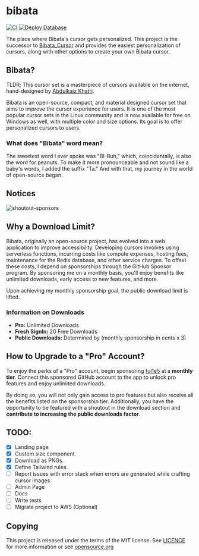 # bibata

[![CI](https://github.com/ful1e5/bibata/actions/workflows/ci.yml/badge.svg)](https://github.com/ful1e5/bibata/actions/workflows/ci.yml)
[![Deploy Database](https://github.com/ful1e5/bibata/actions/workflows/deploy-db.yml/badge.svg)](https://github.com/ful1e5/bibata/actions/workflows/deploy-db.yml)

The place where Bibata's cursor gets personalized. This project is the successor to [Bibata_Cursor](https://github.com/ful1e5/Bibata_Cursor) and provides the easiest personalization of cursors, along with other options to create your own Bibata cursor.

## Bibata?

TLDR; This cursor set is a masterpiece of cursors available on the internet, hand-designed by [Abdulkaiz Khatri](https://github.com/ful1e5).

Bibata is an open-source, compact, and material designed cursor set that aims to improve the cursor experience for users. It is one of the most popular cursor sets in the Linux community and is now available for free on Windows as well, with multiple color and size options. Its goal is to offer personalized cursors to users.

### What does "Bibata" word mean?

The sweetest word I ever spoke was "BI-Buh," which, coincidentally, is also the word for peanuts. To make it more pronounceable and not sound like a baby's words, I added the suffix "Ta." And with that, my journey in the world of open-source began.

## Notices

<!-- If you're interested, you can learn more about 'sponsor-spotlight' on
 https://dev.to/ful1e5/lets-give-recognition-to-those-supporting-our-work-on-github-sponsors-b00 -->

![shoutout-sponsors](https://sponsor-spotlight.vercel.app/sponsor?login=ful1e5)

## Why a Download Limit?

Bibata, originally an open-source project, has evolved into a web application to improve accessibility. Developing cursors involves using serverless functions, incurring costs like compute expenses, hosting fees, maintenance for the Redis database, and other service charges. To offset these costs, I depend on sponsorships through the GitHub Sponsor program. By sponsoring me on a monthly basis, you'll enjoy benefits like unlimited downloads, early access to new features, and more.

Upon achieving my monthly sponsorship goal, the public download limit is lifted.

### Information on Downloads

-   **Pro:** Unlimited Downloads
-   **Fresh SignIn:** 20 Free Downloads
-   **Public Downloads:** Determined by (monthly sponsorship in cents x 3)

## How to Upgrade to a "Pro" Account?

To enjoy the perks of a "Pro" account, begin sponsoring [ful1e5](https://github.com/sponsors/ful1e5) at a **monthly tier**. Connect this sponsored GitHub account to the app to unlock pro features and enjoy unlimited downloads.

By doing so, you will not only gain access to pro features but also receive all the benefits listed on the sponsorship tier. Additionally, you have the opportunity to be featured with a shoutout in the download section and **contribute to increasing the public downloads factor**.

## TODO:

-   [x] Landing page
-   [x] Custom size component
-   [x] Download as PNGs.
-   [x] Define Tailwind rules.
-   [ ] Report issues with error stack when errors are generated while crafting cursor images
-   [ ] Admin Page
-   [ ] Docs
-   [ ] Write tests
-   [ ] Migrate project to AWS (Optional)

## Copying

This project is released under the terms of the MIT license.
See [LICENCE](./LICENSE) for more information or see
[opensource.org](https://opensource.org/licenses/MIT)

